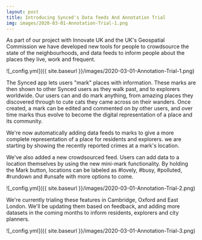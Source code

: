 ```yaml
---
layout: post
title: Introducing Synced's Data feeds And Annotation Trial
img: images/2020-03-01-Annotation-Trial-1.png
---
```


As part of our project with Innovate UK and the UK's Geospatial Commission we have developed new tools for people to crowdsource the state of the neighbourhoods, and data feeds to inform people about the places they live, work and frequent. 

![_config.yml]({{ site.baseurl }}/images/2020-03-01-Annotation-Trial-1.png)

The Synced app lets users "mark" places with information. These marks are then shown to other Synced users as they walk past, and to explorers worldwide. Our users can and do mark anything, from amazing places they discovered through to cute cats they came across on their wanders. Once created, a mark can be edited and commented on by other users, and over time marks thus evolve to become the digital representation of a place and its community.

We're now automatically adding data feeds to marks to give a more complete representation of a place for residents and explorers. we are starting by showing the recently reported crimes at a mark's location.

We've also added a new crowdsourced feed. Users can add data to a location themselves by using the new mini-mark functionality. By holding the Mark button, locations can be labeled as \#lovely, \#busy, \#polluted, \#rundown and \#unsafe with more options to come.

![_config.yml]({{ site.baseurl }}/images/2020-03-01-Annotation-Trial-2.png)

We're currently trialing these features in Cambridge, Oxford and East London. We'll be updating them based on feedback, and adding more datasets in the coming months to inform residents, explorers and city planners.


![_config.yml]({{ site.baseurl }}/images/2020-03-01-Annotation-Trial-3.png)

